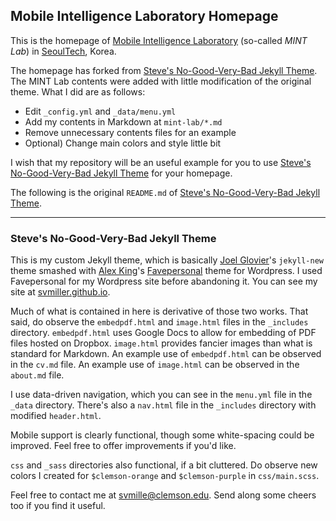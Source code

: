 ## Mobile Intelligence Laboratory Homepage

This is the homepage of [Mobile Intelligence Laboratory](https://mint-lab.github.io/) (so-called _MINT Lab_) in [SeoulTech](https://en.seoultech.ac.kr/), Korea.

The homepage has forked from [Steve's No-Good-Very-Bad Jekyll Theme](svmiller/steve-ngvb-jekyll-template). The MINT Lab contents were added with little modification of the original theme. What I did are as follows:
* Edit `_config.yml` and `_data/menu.yml`
* Add my contents in Markdown at `mint-lab/*.md`
* Remove unnecessary contents files for an example
* Optional) Change main colors and style little bit

I wish that my repository will be an useful example for you to use [Steve's No-Good-Very-Bad Jekyll Theme](svmiller/steve-ngvb-jekyll-template) for your homepage.

The following is the original `README.md` of [Steve's No-Good-Very-Bad Jekyll Theme](svmiller/steve-ngvb-jekyll-template).



---
### Steve's No-Good-Very-Bad Jekyll Theme

This is my custom Jekyll theme, which is basically [Joel Glovier](http://joelglovier.com/)'s `jekyll-new` theme smashed with [Alex King](http://www.alexking.org)'s [Favepersonal](https://crowdfavorite.com/favepersonal/) theme for Wordpress. I used Favepersonal for my Wordpress site before abandoning it. You can see my site at [svmiller.github.io](http://svmiller.github.io).

Much of what is contained in here is derivative of those two works. That said, do observe the `embedpdf.html` and `image.html` files in the `_includes` directory. `embedpdf.html` uses Google Docs to allow for embedding of PDF files hosted on Dropbox. `image.html` provides fancier images than what is standard for Markdown. An example use of `embedpdf.html` can be observed in the `cv.md` file. An example use of `image.html` can be observed in the `about.md` file.

I use data-driven navigation, which you can see in the `menu.yml` file in the `_data` directory. There's also a `nav.html` file in the `_includes` directory with modified `header.html`.

Mobile support is clearly functional, though some white-spacing could be improved. Feel free to offer improvements if you'd like.

`css` and `_sass` directories also functional, if a bit cluttered. Do observe new colors I created for `$clemson-orange` and `$clemson-purple` in `css/main.scss`.

Feel free to contact me at svmille@clemson.edu. Send along some cheers too if you find it useful.
